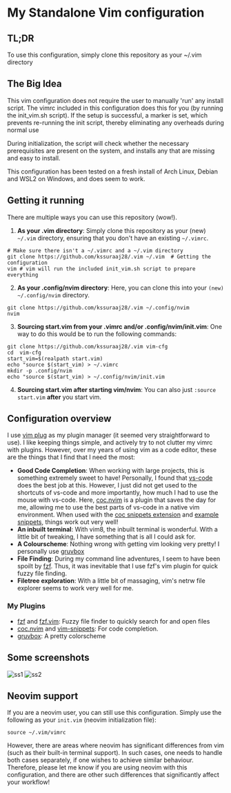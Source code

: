 # My Standalone Vim configuration

## TL;DR
To use this configuration, simply clone this repository as your ~/.vim directory

## The Big Idea
This vim configuration does not require the user to manually 'run' any install script. The vimrc included in this configuration does this for you (by running the init\_vim.sh script). If the setup is successful, a marker is set, which prevents re-running the init script, thereby eliminating any overheads during normal use 

During initialization, the script will check whether the necessary prerequisites are present on the system, and installs any that are missing and easy to install.

This configuration has been tested on a fresh install of Arch Linux, Debian and WSL2 on Windows, and does seem to work.

## Getting it running
There are multiple ways you can use this repository (wow!).

1. **As your .vim directory**: Simply clone this repository as your (new) `~/.vim` directory, ensuring that you don't have an existing `~/.vimrc`.

```
# Make sure there isn't a ~/.vimrc and a ~/.vim directory
git clone https://github.com/kssuraaj28/.vim ~/.vim  # Getting the configuration
vim # vim will run the included init_vim.sh script to prepare everything
```

2. **As your .config/nvim directory**: Here, you can clone this into your `(new) ~/.config/nvim` directory.
```
git clone https://github.com/kssuraaj28/.vim ~/.config/nvim  
nvim
```

3. **Sourcing start.vim from your .vimrc and/or .config/nvim/init.vim**: One way to do this would be to run the following commands:
```
git clone https://github.com/kssuraaj28/.vim vim-cfg
cd  vim-cfg
start_vim=$(realpath start.vim)
echo "source $(start_vim) > ~/.vimrc
mkdir -p .config/nvim
echo "source $(start_vim) > ~/.config/nvim/init.vim
```

4. **Sourcing start.vim after starting vim/nvim**: You can also just `:source start.vim` **after** you start vim.

## Configuration overview
I use [vim plug](https://github.com/junegunn/vim-plug) as my plugin manager (it seemed very straightforward to use). I like keeping things simple, and actively try to not clutter my vimrc with plugins. However, over my years of using vim as a code editor, these are the things that I find that I need the most:

* **Good Code Completion**: When working with large projects, this is something extremely sweet to have! Personally, I found that [vs-code](https://code.visualstudio.com/) does the best job at this. However, I just did not get used to the shortcuts of vs-code and more importantly, how much I had to use the mouse with vs-code. Here, [coc.nvim](https://github.com/neoclide/coc.nvim) is a plugin that saves the day for me, allowing me to use the best parts of vs-code in a native vim environment. When used with the [coc snippets extension](https://github.com/neoclide/coc-snippets) and [example snippets](https://github.com/honza/vim-snippets), things work out very well!
* **An inbuilt terminal**: With vim8, the inbuilt terminal is wonderful. With a little bit of tweaking, I have something that is all I could ask for.
* **A Colourscheme**: Nothing wrong with getting vim looking very pretty! I personally use [gruvbox](https://github.com/morhetz/gruvbox)
* **File Finding**: During my command line adventures, I seem to have been spoilt by [fzf](https://github.com/junegunn/fzf). Thus, it was inevitable that I use fzf's vim plugin for quick fuzzy file finding.
* **Filetree exploration**: With a little bit of massaging, vim's netrw file explorer seems to work very well for me.

### My Plugins
* [fzf](https://github.com/junegunn/fzf) and [fzf.vim](https://github.com/junegunn/fzf.vim): Fuzzy file finder to quickly search for and open files
* [coc.nvim](https://github.com/neoclide/coc.nvim) and [vim-snippets](https://github.com/honza/vim-snippets): For code completion. 
* [gruvbox](https://github.com/morhetz/gruvbox): A pretty colorscheme

## Some screenshots
![ss1](https://imgur.com/XidTaTK.png)
![ss2](https://imgur.com/df2FcoU.png)

## Neovim support
If you are a neovim user, you can still use this configuration. Simply use the following as your `init.vim` (neovim initialization file):
```
source ~/.vim/vimrc
```
However, there are areas where neovim has significant differences from vim (such as their built-in terminal support). In such cases, one needs to handle both cases separately, if one wishes to achieve similar behaviour. Therefore, please let me know if you are using neovim with this configuration, and there are  other such differences that significantly affect your workflow!
